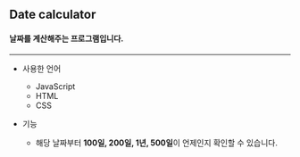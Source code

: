 ## Date calculator
#### 날짜를 계산해주는 프로그램입니다.
___
* 사용한 언어
  * JavaScript
  * HTML
  * CSS

* 기능
  * 해당 날짜부터 **100일, 200일, 1년, 500일**이 언제인지 확인할 수 있습니다.
